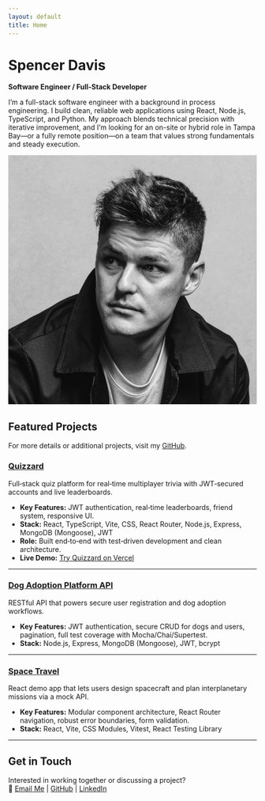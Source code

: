```yaml
---
layout: default
title: Home
---
```


# Spencer Davis


**Software Engineer / Full-Stack Developer**

I’m a full-stack software engineer with a background in process engineering. I build clean, reliable web applications using React, Node.js, TypeScript, and Python. My approach blends technical precision with iterative improvement, and I’m looking for an on-site or hybrid role in Tampa Bay—or a fully remote position—on a team that values strong fundamentals and steady execution.


![Profile Image](/assets/images/portrait.png)

## Featured Projects

For more details or additional projects, visit my [GitHub](https://github.com/spencerdavis226).

### **[Quizzard](https://github.com/spencerdavis226/Quizzard)**

Full‑stack quiz platform for real‑time multiplayer trivia with JWT‑secured accounts and live leaderboards.<br>

- **Key Features:** JWT authentication, real‑time leaderboards, friend system, responsive UI.<br>
- **Stack:** React, TypeScript, Vite, CSS, React Router, Node.js, Express, MongoDB (Mongoose), JWT<br>
- **Role:** Built end‑to‑end with test‑driven development and clean architecture.<br>
- **Live Demo:** [Try Quizzard on Vercel](https://quizzard-frontend-red.vercel.app)

---

### **[Dog Adoption Platform API](https://github.com/spencerdavis226/Dog-Adoption-Platform-API)**

RESTful API that powers secure user registration and dog adoption workflows.<br>

- **Key Features:** JWT authentication, secure CRUD for dogs and users, pagination, full test coverage with Mocha/Chai/Supertest.<br>
- **Stack:** Node.js, Express, MongoDB (Mongoose), JWT, bcrypt

---

### **[Space Travel](https://github.com/spencerdavis226/Hatchways-React-Space-Travel)**

React demo app that lets users design spacecraft and plan interplanetary missions via a mock API.<br>

- **Key Features:** Modular component architecture, React Router navigation, robust error boundaries, form validation.<br>
- **Stack:** React, Vite, CSS Modules, Vitest, React Testing Library

---

## Get in Touch

Interested in working together or discussing a project?<br>
📩 [Email Me](mailto:sdavis26@me.com) | [GitHub](https://github.com/spencerdavis226) | [LinkedIn](https://www.linkedin.com/in/davisspencer/)
